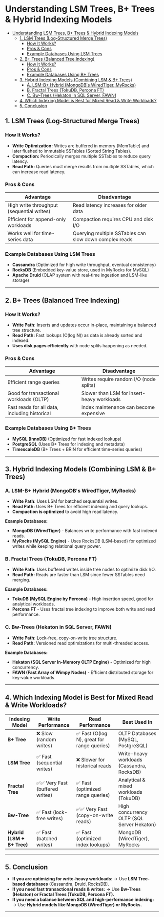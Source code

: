 # Understanding LSM Trees, B+ Trees & Hybrid Indexing Models

- [Understanding LSM Trees, B+ Trees \& Hybrid Indexing Models](#understanding-lsm-trees-b-trees--hybrid-indexing-models)
  - [1. LSM Trees (Log-Structured Merge Trees)](#1-lsm-trees-log-structured-merge-trees)
    - [How It Works?](#how-it-works)
    - [Pros \& Cons](#pros--cons)
    - [Example Databases Using LSM Trees](#example-databases-using-lsm-trees)
  - [2. B+ Trees (Balanced Tree Indexing)](#2-b-trees-balanced-tree-indexing)
    - [How It Works?](#how-it-works-1)
    - [Pros \& Cons](#pros--cons-1)
    - [Example Databases Using B+ Trees](#example-databases-using-b-trees)
  - [3. Hybrid Indexing Models (Combining LSM \& B+ Trees)](#3-hybrid-indexing-models-combining-lsm--b-trees)
    - [A. LSM-B+ Hybrid (MongoDB's WiredTiger, MyRocks)](#a-lsm-b-hybrid-mongodbs-wiredtiger-myrocks)
    - [B. Fractal Trees (TokuDB, Percona FT)](#b-fractal-trees-tokudb-percona-ft)
    - [C. Bw-Trees (Hekaton in SQL Server, FAWN)](#c-bw-trees-hekaton-in-sql-server-fawn)
  - [4. Which Indexing Model is Best for Mixed Read \& Write Workloads?](#4-which-indexing-model-is-best-for-mixed-read--write-workloads)
  - [5. Conclusion](#5-conclusion)

## 1. LSM Trees (Log-Structured Merge Trees)

### How It Works?

- **Write Optimization:** Writes are buffered in memory (MemTable) and later flushed to immutable SSTables (Sorted String Tables).
- **Compaction:** Periodically merges multiple SSTables to reduce query latency.
- **Read Path:** Queries must merge results from multiple SSTables, which can increase read latency.

### Pros & Cons

| Advantage | Disadvantage |
|-----------|-------------|
| High write throughput (sequential writes) | Read latency increases for older data |
| Efficient for append-only workloads | Compaction requires CPU and disk I/O |
| Works well for time-series data | Querying multiple SSTables can slow down complex reads |

### Example Databases Using LSM Trees

- **Cassandra** (Optimized for high write throughput, eventual consistency)
- **RocksDB** (Embedded key-value store, used in MyRocks for MySQL)
- **Apache Druid** (OLAP system with real-time ingestion and LSM-like storage)

---

## 2. B+ Trees (Balanced Tree Indexing)

### How It Works?

- **Write Path:** Inserts and updates occur in-place, maintaining a balanced tree structure.
- **Read Path:** Fast lookups (O(log N)) as data is already sorted and indexed.
- **Uses disk pages efficiently** with node splits happening as needed.

### Pros & Cons

| Advantage | Disadvantage |
|-----------|-------------|
| Efficient range queries | Writes require random I/O (node splits) |
| Good for transactional workloads (OLTP) | Slower than LSM for insert-heavy workloads |
| Fast reads for all data, including historical | Index maintenance can become expensive |

### Example Databases Using B+ Trees

- **MySQL (InnoDB)** (Optimized for fast indexed lookups)
- **PostgreSQL** (Uses B+ Trees for indexing and metadata)
- **TimescaleDB** (B+ Trees + BRIN for efficient time-series queries)

---

## 3. Hybrid Indexing Models (Combining LSM & B+ Trees)

### A. LSM-B+ Hybrid (MongoDB's WiredTiger, MyRocks)

- **Write Path:** Uses LSM for batched sequential writes.
- **Read Path:** Uses B+ Trees for efficient indexing and query lookups.
- **Compaction is optimized** to avoid high read latency.

**Example Databases:**

- **MongoDB (WiredTiger)** - Balances write performance with fast indexed reads.
- **MyRocks (MySQL Engine)** - Uses RocksDB (LSM-based) for optimized writes while keeping relational query power.

### B. Fractal Trees (TokuDB, Percona FT)

- **Write Path:** Uses buffered writes inside tree nodes to optimize disk I/O.
- **Read Path:** Reads are faster than LSM since fewer SSTables need merging.

**Example Databases:**

- **TokuDB (MySQL Engine by Percona)** - High insertion speed, good for analytical workloads.
- **Percona FT** - Uses fractal tree indexing to improve both write and read performance.

### C. Bw-Trees (Hekaton in SQL Server, FAWN)

- **Write Path:** Lock-free, copy-on-write tree structure.
- **Read Path:** Versioned read optimizations for multi-threaded access.

**Example Databases:**

- **Hekaton (SQL Server In-Memory OLTP Engine)** - Optimized for high concurrency.
- **FAWN (Fast Array of Wimpy Nodes)** - Efficient distributed storage for key-value workloads.

---

## 4. Which Indexing Model is Best for Mixed Read & Write Workloads?

| Indexing Model | Write Performance | Read Performance | Best Used In |
|---------------|----------------|----------------|-------------|
| **B+ Tree** | ❌ Slow (random writes) | ✅ Fast (O(log N), great for range queries) | OLTP Databases (MySQL, PostgreSQL) |
| **LSM Tree** | ✅ Fast (sequential writes) | ❌ Slower for historical reads | Write-heavy workloads (Cassandra, RocksDB) |
| **Fractal Tree** | ✅✅ Very Fast (buffered writes) | ✅ Fast (optimized range queries) | Analytical & mixed workloads (TokuDB) |
| **Bw-Tree** | ✅ Fast (lock-free writes) | ✅✅ Very Fast (copy-on-write reads) | High concurrency OLTP (SQL Server Hekaton) |
| **Hybrid (LSM + B+ Tree)** | ✅ Fast (batched writes) | ✅ Fast (optimized index lookups) | MongoDB (WiredTiger), MyRocks |

---

## 5. Conclusion

- **If you are optimizing for write-heavy workloads:** → Use **LSM Tree-based databases** (Cassandra, Druid, RocksDB).
- **If you need fast transactional reads & writes:** → Use **Bw-Trees (Hekaton) or Fractal Trees (TokuDB, Percona FT).**
- **If you need a balance between SQL and high-performance indexing:** → Use **Hybrid models like MongoDB (WiredTiger) or MyRocks.**

---

